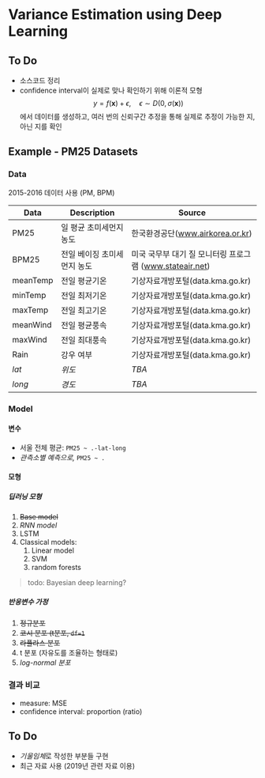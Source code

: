 # Variance Estimation using Deep Learning

## To Do

* 소스코드 정리
* confidence interval이 실제로 맞나 확인하기 위해 이론적 모형 
  $$y = f(\mathbf{x}) + \epsilon, \quad \epsilon \sim D(0, \sigma(\mathbf{x}))$$
  에서 데이터를 생성하고, 여러 번의 신뢰구간 추정을 통해 실제로 추정이 가능한 지, 아닌 지를 확인

## Example - PM25 Datasets

### Data

2015-2016 데이터 사용 (PM, BPM)

| Data     | Description     | Source                                   |
| -------- | --------------- | ---------------------------------------- |
| PM25     | 일 평균 초미세먼지 농도   | 한국환경공단(www.airkorea.or.kr)               |
| BPM25    | 전일 베이징 초미세먼지 농도 | 미국 국무부 대기 질 모니터링 프로그램 (www.stateair.net) |
| meanTemp | 전일 평균기온         | 기상자료개방포털(data.kma.go.kr)                 |
| minTemp  | 전일 최저기온         | 기상자료개방포털(data.kma.go.kr)                 |
| maxTemp  | 전일 최고기온         | 기상자료개방포털(data.kma.go.kr)                 |
| meanWind | 전일 평균풍속         | 기상자료개방포털(data.kma.go.kr)                 |
| maxWind  | 전일 최대풍속         | 기상자료개방포털(data.kma.go.kr)                 |
| Rain     | 강우 여부           | 기상자료개방포털(data.kma.go.kr)                 |
| *lat*      | *위도*              | *TBA*                                      |
| *long*     | *경도*              | *TBA*                                      |

### Model 

#### 변수 

- 서울 전체 평균: `PM25 ~ .-lat-long`
- *관측소별 예측으로,* `PM25 ~ .`

#### 모형

##### 딥러닝 모형

1. ~~Base model~~
2. *RNN model*
3. LSTM
4. Classical models:
   1. Linear model
   2. SVM
   3. random forests

> todo: Bayesian deep learning?

##### 반응변수 가정

1. ~~정규분포~~
2. ~~코시 분포 (t분포, `df=1`~~
3. ~~라플라스 분포~~
4. t 분포 (자유도를 조율하는 형태로)
5. *log-normal 분포*

<!-- 1. Linear regression 
1. Deep Learning
2. Deep Learning w/ variance estimation
3. Spatial regression -->

### 결과 비교 

* measure: MSE
* confidence interval: proportion (ratio)

## To Do

* *기울임체*로 작성한 부분들 구현
* 최근 자료 사용 (2019년 관련 자료 이용)
